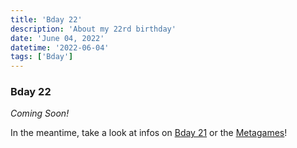 ```yaml
---
title: 'Bday 22'
description: 'About my 22rd birthday'
date: 'June 04, 2022'
datetime: '2022-06-04'
tags: ['Bday']
---
```


### Bday 22

_Coming Soon!_

In the meantime, take a look at infos on [Bday 21](bday21) or the [Metagames](t/Meta)!
